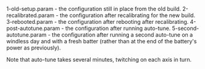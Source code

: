 1-old-setup.param - the configuration still in place from the old build.
2-recalibrated.param - the configuration after recalibrating for the new build.
3-rebooted.param - the configuration after rebooting after recalibrating.
4-post-autotune.param - the configuration after running auto-tune.
5-second-autotune.param - the configuration after running a second auto-tune on a windless day and with a fresh batter (rather than at the end of the battery's power as previously).

Note that auto-tune takes several minutes, twitching on each axis in turn.
